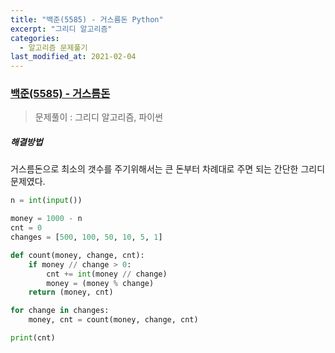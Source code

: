 ```yaml
---
title: "백준(5585) - 거스름돈 Python"
excerpt: "그리디 알고리즘"
categories:
  - 알고리즘 문제풀기
last_modified_at: 2021-02-04
---
```


### [백준(5585) - 거스름돈](https://www.acmicpc.net/problem/5585)

> 문제풀이 : 그리디 알고리즘, 파이썬

##### 해결방법 

거스름돈으로 최소의 갯수를 주기위해서는 큰 돈부터 차례대로 주면 되는 간단한 그리디 문제였다.

```python
n = int(input())

money = 1000 - n
cnt = 0
changes = [500, 100, 50, 10, 5, 1]

def count(money, change, cnt):
    if money // change > 0:
        cnt += int(money // change)
        money = (money % change)
    return (money, cnt)

for change in changes:
    money, cnt = count(money, change, cnt)

print(cnt)
```
